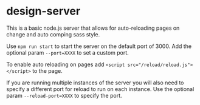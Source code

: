 # design-server

This is a basic node.js server that allows for auto-reloading pages on change and auto comping sass style.

Use `npm run start` to start the server on the default port of 3000. Add the optional param `--port=XXXX` to set a custom port.

To enable auto reloading on pages add `<script src="/reload/reload.js"></script>` to the page.

If you are running multiple instances of the server you will also need to specify a different port for reload to run on each instance. Use the optional param `--reload-port=XXXX` to specify the port.
